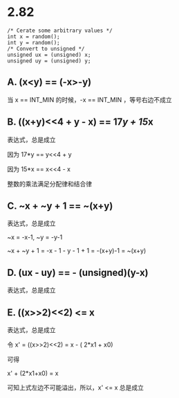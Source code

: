 # 2.82

```text
/* Cerate some arbitrary values */
int x = random();
int y = random();
/* Convert to unsigned */
unsigned ux = (unsigned) x;
unsigned uy = (unsigned) y;
```

## A. (x<y) == (-x>-y)

当 x == INT_MIN 的时候，-x == INT_MIN ，等号右边不成立

## B. ((x+y)<<4 + y - x) == 17*y + 15*x

表达式，总是成立

因为 17*y == y<<4 + y

因为 15*x == x<<4 - x

整数的乘法满足分配律和结合律

## C. ~x + ~y + 1 == ~(x+y)

表达式，总是成立

~x = -x-1, ~y = -y-1

~x + ~y + 1 = -x - 1 - y - 1 + 1 = -(x+y)-1 = ~(x+y)

## D. (ux - uy) == - (unsigned)(y-x)

表达式，总是成立

## E. ((x>>2)<<2) <= x

表达式，总是成立

令 x' = ((x>>2)<<2) = x - ( 2*x1 + x0)

可得

x' + (2*x1+x0) = x

可知上式左边不可能溢出，所以，x' <= x 总是成立